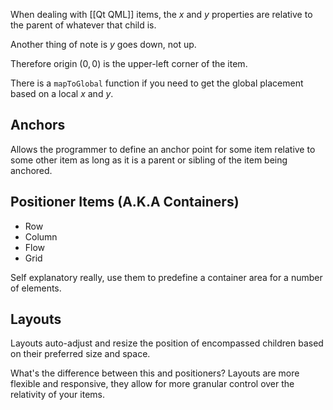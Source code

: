 When dealing with [[Qt QML]] items, the $x$ and $y$ properties are relative to the parent of whatever that child is. 

Another thing of note is $y$ goes down, not up.

Therefore origin $(0,0)$ is the upper-left corner of the item.

There is a `mapToGlobal` function if you need to get the global placement based on a local $x$ and $y$.

## Anchors

Allows the programmer to define an anchor point for some item relative to some other item as long as it is a parent or sibling of the item being anchored.

## Positioner Items (A.K.A Containers)
- Row
- Column
- Flow
- Grid

Self explanatory really, use them to predefine a container area for a number of elements.
## Layouts
Layouts auto-adjust and resize the position of encompassed children based on their preferred size and space.

What's the difference between this and positioners? Layouts are more flexible and responsive, they allow for more granular control over the relativity of your items.